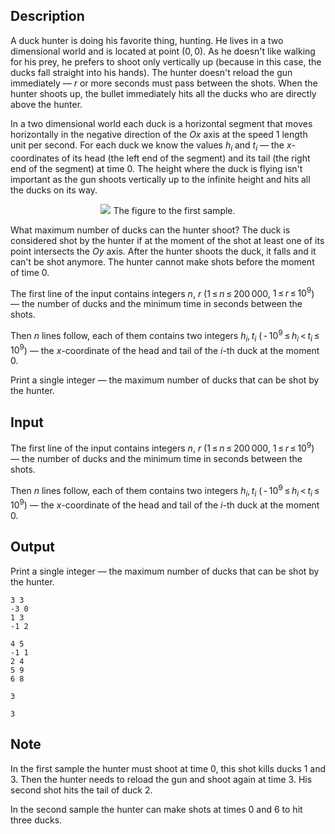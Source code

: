 ## Description

<div><p>A duck hunter is doing his favorite thing, hunting. He lives in a two dimensional world and is located at point <span class="tex-span">(0, 0)</span>. As he doesn't like walking for his prey, he prefers to shoot only vertically up (because in this case, the ducks fall straight into his hands). The hunter doesn't reload the gun immediately — <span class="tex-span"><i>r</i></span> or more seconds must pass between the shots. When the hunter shoots up, the bullet immediately hits all the ducks who are directly above the hunter.</p><p>In a two dimensional world each duck is a horizontal segment that moves horizontally in the negative direction of the <span class="tex-span"><i>Ox</i></span> axis at the speed <span class="tex-span">1</span> length unit per second. For each duck we know the values <span class="tex-span"><i>h</i><sub class="lower-index"><i>i</i></sub></span> and <span class="tex-span"><i>t</i><sub class="lower-index"><i>i</i></sub></span> — the <span class="tex-span"><i>x</i></span>-coordinates of its head (the left end of the segment) and its tail (the right end of the segment) at time <span class="tex-span">0</span>. The height where the duck is flying isn't important as the gun shoots vertically up to the infinite height and hits all the ducks on its way. </p><center> <img class="tex-graphics" src="file://m45vETxG.png" style="max-width: 100.0%;max-height: 100.0%;">   <span class="tex-font-size-small">The figure to the first sample.</span> </center><p>What maximum number of ducks can the hunter shoot? The duck is considered shot by the hunter if at the moment of the shot at least one of its point intersects the <span class="tex-span"><i>Oy</i></span> axis. After the hunter shoots the duck, it falls and it can't be shot anymore. The hunter cannot make shots before the moment of time 0.</p></div><div class="input-specification"><p>The first line of the input contains integers <span class="tex-span"><i>n</i></span>, <span class="tex-span"><i>r</i></span> (<span class="tex-span">1 ≤ <i>n</i> ≤ 200 000</span>, <span class="tex-span">1 ≤ <i>r</i> ≤ 10<sup class="upper-index">9</sup></span>) — the number of ducks and the minimum time in seconds between the shots. </p><p>Then <span class="tex-span"><i>n</i></span> lines follow, each of them contains two integers <span class="tex-span"><i>h</i><sub class="lower-index"><i>i</i></sub>, <i>t</i><sub class="lower-index"><i>i</i></sub></span> (<span class="tex-span"> - 10<sup class="upper-index">9</sup> ≤ <i>h</i><sub class="lower-index"><i>i</i></sub> &lt; <i>t</i><sub class="lower-index"><i>i</i></sub> ≤ 10<sup class="upper-index">9</sup></span>)&nbsp;— the <span class="tex-span"><i>x</i></span>-coordinate of the head and tail of the <span class="tex-span"><i>i</i></span>-th duck at the moment <span class="tex-span">0</span>.</p></div><div class="output-specification"><p>Print a single integer — the maximum number of ducks that can be shot by the hunter.</p></div>

## Input

<p>The first line of the input contains integers <span class="tex-span"><i>n</i></span>, <span class="tex-span"><i>r</i></span> (<span class="tex-span">1 ≤ <i>n</i> ≤ 200 000</span>, <span class="tex-span">1 ≤ <i>r</i> ≤ 10<sup class="upper-index">9</sup></span>) — the number of ducks and the minimum time in seconds between the shots. </p><p>Then <span class="tex-span"><i>n</i></span> lines follow, each of them contains two integers <span class="tex-span"><i>h</i><sub class="lower-index"><i>i</i></sub>, <i>t</i><sub class="lower-index"><i>i</i></sub></span> (<span class="tex-span"> - 10<sup class="upper-index">9</sup> ≤ <i>h</i><sub class="lower-index"><i>i</i></sub> &lt; <i>t</i><sub class="lower-index"><i>i</i></sub> ≤ 10<sup class="upper-index">9</sup></span>)&nbsp;— the <span class="tex-span"><i>x</i></span>-coordinate of the head and tail of the <span class="tex-span"><i>i</i></span>-th duck at the moment <span class="tex-span">0</span>.</p>

## Output

<p>Print a single integer — the maximum number of ducks that can be shot by the hunter.</p>





```input1
3 3
-3 0
1 3
-1 2

```




```input2
4 5
-1 1
2 4
5 9
6 8

```




```output1
3

```




```output2
3

```



## Note

<p>In the first sample the hunter must shoot at time 0, this shot kills ducks 1 and 3. Then the hunter needs to reload the gun and shoot again at time 3. His second shot hits the tail of duck 2.</p><p>In the second sample the hunter can make shots at times 0 and 6 to hit three ducks.</p>
